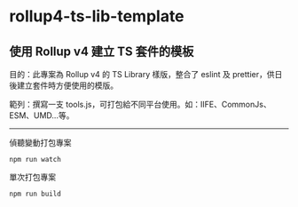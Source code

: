 # rollup4-ts-lib-template

## 使用 Rollup v4 建立 TS 套件的模板

目的：此專案為 Rollup v4 的 TS Library 樣版，整合了 eslint 及 prettier，供日後建立套件時方便使用的模版。

範列：撰寫一支 tools.js，可打包給不同平台使用。如：IIFE、CommonJs、ESM、UMD…等。

---

偵聽變動打包專案

```
npm run watch
```

單次打包專案

```
npm run build
```
